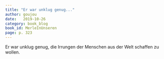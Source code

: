 ```yaml
---
title: "Er war unklug genug..."
author: goujou
date:   2019-10-26
category: book_blog
book_id: MerleInUnseren
page: p. 323
---
```

Er war unklug genug, die Irrungen der Menschen aus der Welt schaffen zu wollen.
